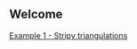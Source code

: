 ## Welcome 

[Example 1 - Stripy triangulations](./Example1-Stripy-Spherical-Triangulations.ipynb)

